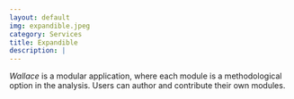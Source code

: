 ```yaml
---
layout: default
img: expandible.jpeg
category: Services
title: Expandible
description: |
---
```

*Wallace* is a modular application, where each module is a methodological option in the analysis. Users can author and contribute their own modules.
